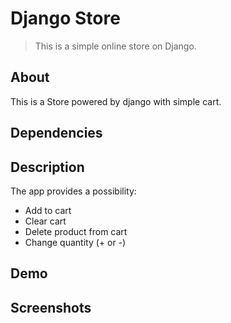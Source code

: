 # Django Store
> This is a simple online store on Django.

## About
This is a Store powered by django with simple cart. 

## Dependencies


## Description
The app provides a possibility:

- Add to cart
- Clear cart
- Delete product from cart
- Change quantity (+ or -)


## Demo


## Screenshots

